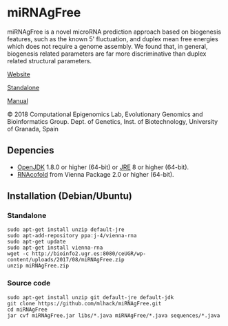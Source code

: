 # miRNAgFree

miRNAgFree is a novel microRNA prediction approach based on biogenesis features, such as the known 5' fluctuation, and duplex mean free energies which does not require a genome assembly. We found that, in general, biogenesis related parameters are far more discriminative than duplex related structural parameters.

[Website](http://bioinfo2.ugr.es:8080/ceUGR/mirnagfree/)

[Standalone](http://bioinfo2.ugr.es:8080/ceUGR/wp-content/uploads/2017/08/miRNAgFree.zip)

[Manual](http://bioinfo2.ugr.es:8080/ceUGR/wp-content/uploads/2017/08/miRg_man25Sept.pdf)

© 2018 Computational Epigenomics Lab, Evolutionary Genomics and Bioinformatics Group. Dept. of Genetics, Inst. of Biotechnology, University of Granada, Spain

## Depencies
* [OpenJDK](http://openjdk.java.net) 1.8.0 or higher (64-bit) or [JRE](http://www.oracle.com/technetwork/java/javase/downloads) 8 or higher (64-bit).
* [RNAcofold](https://www.tbi.univie.ac.at/RNA/index.html#download) from Vienna Package 2.0 or higher (64-bit).

## Installation (Debian/Ubuntu)
### Standalone
```
sudo apt-get install unzip default-jre
sudo apt-add-repository ppa:j-4/vienna-rna
sudo apt-get update
sudo apt-get install vienna-rna
wget -c http://bioinfo2.ugr.es:8080/ceUGR/wp-content/uploads/2017/08/miRNAgFree.zip
unzip miRNAgFree.zip
```
### Source code
```
sudo apt-get install unzip git default-jre default-jdk
git clone https://github.com/mlhack/miRNAgFree.git
cd miRNAgFree
jar cvf miRNAgFree.jar libs/*.java miRNAgFree/*.java sequences/*.java 
```
